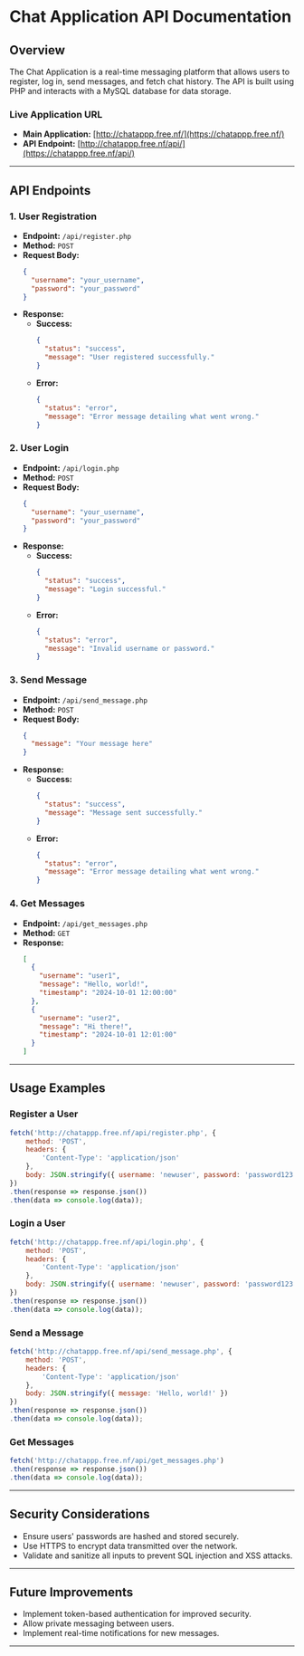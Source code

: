 # Chat Application API Documentation

## Overview
The Chat Application is a real-time messaging platform that allows users to register, log in, send messages, and fetch chat history. The API is built using PHP and interacts with a MySQL database for data storage.

### Live Application URL
- **Main Application:** [http://chatappp.free.nf/](https://chatappp.free.nf/)
- **API Endpoint:** [http://chatappp.free.nf/api/](https://chatappp.free.nf/api/)

---

## API Endpoints

### 1. User Registration
- **Endpoint:** `/api/register.php`
- **Method:** `POST`
- **Request Body:**
  ```json
  {
    "username": "your_username",
    "password": "your_password"
  }
  ```
- **Response:**
  - **Success:**
    ```json
    {
      "status": "success",
      "message": "User registered successfully."
    }
    ```
  - **Error:**
    ```json
    {
      "status": "error",
      "message": "Error message detailing what went wrong."
    }
    ```

### 2. User Login
- **Endpoint:** `/api/login.php`
- **Method:** `POST`
- **Request Body:**
  ```json
  {
    "username": "your_username",
    "password": "your_password"
  }
  ```
- **Response:**
  - **Success:**
    ```json
    {
      "status": "success",
      "message": "Login successful."
    }
    ```
  - **Error:**
    ```json
    {
      "status": "error",
      "message": "Invalid username or password."
    }
    ```

### 3. Send Message
- **Endpoint:** `/api/send_message.php`
- **Method:** `POST`
- **Request Body:**
  ```json
  {
    "message": "Your message here"
  }
  ```
- **Response:**
  - **Success:**
    ```json
    {
      "status": "success",
      "message": "Message sent successfully."
    }
    ```
  - **Error:**
    ```json
    {
      "status": "error",
      "message": "Error message detailing what went wrong."
    }
    ```

### 4. Get Messages
- **Endpoint:** `/api/get_messages.php`
- **Method:** `GET`
- **Response:**
  ```json
  [
    {
      "username": "user1",
      "message": "Hello, world!",
      "timestamp": "2024-10-01 12:00:00"
    },
    {
      "username": "user2",
      "message": "Hi there!",
      "timestamp": "2024-10-01 12:01:00"
    }
  ]
  ```

---

## Usage Examples

### Register a User
```javascript
fetch('http://chatappp.free.nf/api/register.php', {
    method: 'POST',
    headers: {
        'Content-Type': 'application/json'
    },
    body: JSON.stringify({ username: 'newuser', password: 'password123' })
})
.then(response => response.json())
.then(data => console.log(data));
```

### Login a User
```javascript
fetch('http://chatappp.free.nf/api/login.php', {
    method: 'POST',
    headers: {
        'Content-Type': 'application/json'
    },
    body: JSON.stringify({ username: 'newuser', password: 'password123' })
})
.then(response => response.json())
.then(data => console.log(data));
```

### Send a Message
```javascript
fetch('http://chatappp.free.nf/api/send_message.php', {
    method: 'POST',
    headers: {
        'Content-Type': 'application/json'
    },
    body: JSON.stringify({ message: 'Hello, world!' })
})
.then(response => response.json())
.then(data => console.log(data));
```

### Get Messages
```javascript
fetch('http://chatappp.free.nf/api/get_messages.php')
.then(response => response.json())
.then(data => console.log(data));
```

---

## Security Considerations
- Ensure users' passwords are hashed and stored securely.
- Use HTTPS to encrypt data transmitted over the network.
- Validate and sanitize all inputs to prevent SQL injection and XSS attacks.

---

## Future Improvements
- Implement token-based authentication for improved security.
- Allow private messaging between users.
- Implement real-time notifications for new messages.

---
